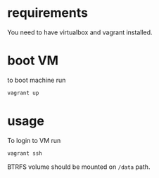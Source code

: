 # requirements

You need to have virtualbox and vagrant installed.

# boot VM

to boot machine run
```bash
vagrant up
```

# usage
To login to VM run
```bash
vagrant ssh
```

BTRFS volume should be mounted on `/data` path.